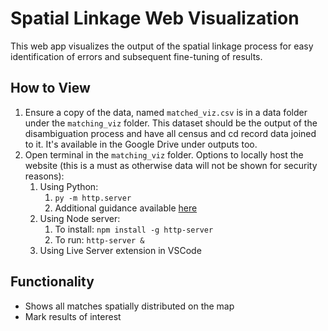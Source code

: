 # Spatial Linkage Web Visualization

This web app visualizes the output of the spatial linkage process for easy identification of errors and subsequent fine-tuning of results.

## How to View
1. Ensure a copy of the data, named `matched_viz.csv` is in a data folder under the `matching_viz` folder. This dataset should be the output of the disambiguation process and have all census and cd record data joined to it. It's available in the Google Drive under outputs too.
2. Open terminal in the `matching_viz` folder. Options to locally host the website (this is a must as otherwise data will not be shown for security reasons):
   1. Using Python: 
      1. `py -m http.server`
      2. Additional guidance available [here](https://developer.mozilla.org/en-US/docs/Learn/Common_questions/set_up_a_local_testing_server#Running_a_simple_local_HTTP_server)
   2. Using Node server: 
      1. To install: `npm install -g http-server`
      2. To run: `http-server &`
   3. Using Live Server extension in VSCode

## Functionality
- Shows all matches spatially distributed on the map
- Mark results of interest